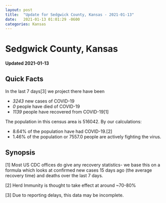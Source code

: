```yaml
---
layout: post
title:  "Update for Sedgwick County, Kansas - 2021-01-13"
date:   2021-01-13 01:01:29 -0600
categories: Kansas
---
```


# Sedgwick County, Kansas
#### Updated 2021-01-13

## Quick Facts

In the last 7 days[3] we project there have been
- *3243* new cases of COVID-19
- *0* people have died of COVID-19
- *1139* people have recovered from COVID-19[1]

The population in this census area is 516042. By our calculations:
- 8.64% of the population have had COVID-19.[2]
- 1.46% of the population or 7557.0 people are actively fighting the virus.

## Synopsis




[1] Most US CDC offices do give any recovery statistics- we base this on a formula which looks at confirmed new cases
15 days ago (the average recovery time) and deaths over the last 7 days.

[2] Herd Immunity is thought to take effect at around ~70-80%

[3] Due to reporting delays, this data may be incomplete.
 
    